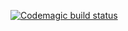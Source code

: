 [![Codemagic build status](https://api.codemagic.io/apps/<app-id>/<workflow-id>/status_badge.svg)](https://codemagic.io/app/67c79dd139afbbdc7fb43539/build/67c7a568c9225f6bf447d34d)
